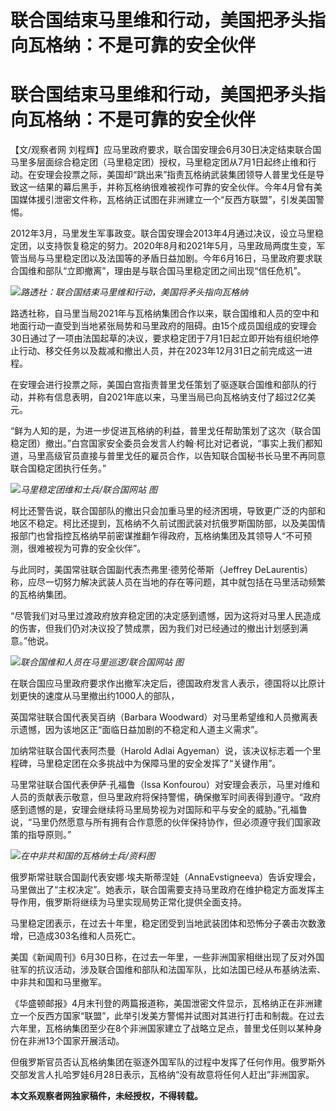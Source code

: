 # 联合国结束马里维和行动，美国把矛头指向瓦格纳：不是可靠的安全伙伴

# 联合国结束马里维和行动，美国把矛头指向瓦格纳：不是可靠的安全伙伴

【文/观察者网
刘程辉】应马里政府要求，联合国安理会6月30日决定结束联合国马里多层面综合稳定团（马里稳定团）授权，马里稳定团从7月1日起终止维和行动。在安理会投票之际，美国却“跳出来”指责瓦格纳武装集团领导人普里戈任是导致这一结果的幕后黑手，并称瓦格纳很难被视作可靠的安全伙伴。今年4月曾有美国媒体援引泄密文件称，瓦格纳正试图在非洲建立一个“反西方联盟”，引发美国警惕。

2012年3月，马里发生军事政变。联合国安理会2013年4月通过决议，设立马里稳定团，以支持恢复稳定的努力。2020年8月和2021年5月，马里政局两度生变，军管当局与马里稳定团以及法国等的矛盾日益加剧。今年6月16日，马里政府要求联合国维和部队“立即撤离”，理由是与联合国马里稳定团之间出现“信任危机”。

![](https://inews.gtimg.com/newsapp_bt/0/15810911341/1000)_路透社：联合国结束马里维和行动，美国将矛头指向瓦格纳_

路透社称，自马里当局2021年与瓦格纳集团合作以来，联合国维和人员的空中和地面行动一直受到当地紧张局势和马里政府的阻碍。由15个成员国组成的安理会30日通过了一项由法国起草的决议，要求稳定团于7月1日起立即开始有组织地停止行动、移交任务以及裁减和撤出人员，并在2023年12月31日之前完成这一进程。

在安理会进行投票之际，美国白宫指责普里戈任策划了驱逐联合国维和部队的行动，并称有信息表明，自2021年底以来，马里当局已向瓦格纳支付了超过2亿美元。

“鲜为人知的是，为进一步促进瓦格纳的利益，普里戈任帮助策划了这次（联合国稳定团）撤出。”白宫国家安全委员会发言人约翰·柯比对记者说，“事实上我们都知道，马里高级官员直接与普里戈任的雇员合作，以告知联合国秘书长马里不再同意联合国稳定团执行任务。”

![](https://inews.gtimg.com/newsapp_bt/0/15810911344/1000)_马里稳定团维和士兵/联合国网站 图_

柯比还警告说，联合国部队的撤出只会加重马里的经济困境，导致更广泛的内部和地区不稳定。柯比还提到，瓦格纳不久前试图武装对抗俄罗斯国防部，以及美国情报部门也曾指控瓦格纳早前密谋推翻乍得政府，瓦格纳集团及其领导人“不可预测，很难被视为可靠的安全伙伴”。

与此同时，美国常驻联合国副代表杰弗里·德劳伦蒂斯（Jeffrey
DeLaurentis）称，应尽一切努力解决武装人员在当地的存在等问题，其中就包括在马里活动频繁的瓦格纳集团。

“尽管我们对马里过渡政府放弃稳定团的决定感到遗憾，因为这将对马里人民造成的伤害，但我们仍对决议投了赞成票，因为我们对已经通过的撤出计划感到满意。”他说。

![](https://inews.gtimg.com/newsapp_bt/0/15810911345/1000)_联合国维和人员在马里巡逻/联合国网站
图_

在联合国应马里政府要求作出撤军决定后，德国政府发言人表示，德国将以比原计划更快的速度从马里撤出约1000人的部队，

英国常驻联合国代表吴百纳（Barbara Woodward）对马里希望维和人员撤离表示遗憾，因为该地区正“面临日益加剧的不稳定和人道主义需求”。

加纳常驻联合国代表阿杰曼（Harold Adlai Agyeman）说，该决议标志着一个里程碑，马里稳定团在众多挑战中为保障马里的安全发挥了“关键作用”。

马里常驻联合国代表伊萨·孔福鲁（Issa
Konfourou）对安理会表示，马里对维和人员的贡献表示敬意，但马里政府将保持警惕，确保撤军时间表得到遵守。“政府感到遗憾的是，安理会继续将马里局势视为对国际和平与安全的威胁。”孔福鲁说，“马里仍然愿意与所有拥有合作意愿的伙伴保持协作，但必须遵守我们国家政策的指导原则。”

![](https://inews.gtimg.com/newsapp_bt/0/15810911346/1000)_在中非共和国的瓦格纳士兵/资料图_

俄罗斯常驻联合国副代表安娜·埃夫斯蒂涅娃（AnnaEvstigneeva）告诉安理会，马里做出了“主权决定”。她表示，联合国需要支持马里政府在维护稳定方面发挥主导作用，俄罗斯将继续为马里实现局势正常化提供全面支持。

马里稳定团表示，在过去十年里，稳定团受到当地武装团体和恐怖分子袭击次数激增，已造成303名维和人员死亡。

美国《新闻周刊》6月30日称，在过去一年里，一些非洲国家相继出现了反对外国驻军的抗议活动，涉及联合国维和部队和法国军队，比如法国已经从布基纳法索、中非共和国和马里撤军。

《华盛顿邮报》4月末刊登的两篇报道称，美国泄密文件显示，瓦格纳正在非洲建立一个反西方国家“联盟”，此举引发美方警惕并试图对其进行打击和制裁。在过去六年里，瓦格纳集团至少在8个非洲国家建立了战略立足点，普里戈任则以某种身份在非洲13个国家开展活动。

但俄罗斯官员否认瓦格纳集团在驱逐外国军队的过程中发挥了任何作用。俄罗斯外交部发言人扎哈罗娃6月28日表示，瓦格纳“没有故意将任何人赶出”非洲国家。

**本文系观察者网独家稿件，未经授权，不得转载。**

